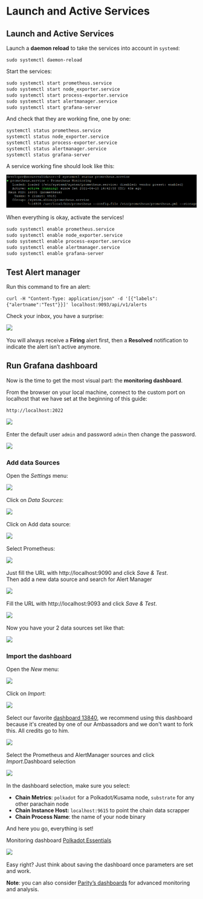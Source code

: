 # Launch and Active Services

## &#x20;Launch and Active Services

Launch a **daemon reload** to take the services into account in `systemd`:

```
sudo systemctl daemon-reload
```

Start the services:

```
sudo systemctl start prometheus.service
sudo systemctl start node_exporter.service
sudo systemctl start process-exporter.service
sudo systemctl start alertmanager.service
sudo systemctl start grafana-server
```

And check that they are working fine, one by one:

```
systemctl status prometheus.service
systemctl status node_exporter.service
systemctl status process-exporter.service
systemctl status alertmanager.service
systemctl status grafana-server
```

A service working fine should look like this:

![](<../../../../.gitbook/assets/image (19).png>)

When everything is okay, activate the services!

```
sudo systemctl enable prometheus.service
sudo systemctl enable node_exporter.service
sudo systemctl enable process-exporter.service
sudo systemctl enable alertmanager.service
sudo systemctl enable grafana-server
```

## Test Alert manager <a href="#ac61" id="ac61"></a>

Run this command to fire an alert:

```
curl -H "Content-Type: application/json" -d '[{"labels":{"alertname":"Test"}}]' localhost:9093/api/v1/alerts
```

Check your inbox, you have a surprise:

![](https://miro.medium.com/max/630/1\*ZwXa8SNzmoBsAwz\_UqnJmw.png)

You will always receive a **Firing** alert first, then a **Resolved** notification to indicate the alert isn’t active anymore.

## Run Grafana dashboard <a href="#acc1" id="acc1"></a>

Now is the time to get the most visual part: the **monitoring dashboard**.

From the browser on your local machine, connect to the custom port on localhost that we have set at the beginning of this guide:

```
http://localhost:2022
```

![](https://miro.medium.com/max/583/1\*OqSPo8X5bAQ6Mz-D2j6hSA.png)

Enter the default user `admin` and password `admin` then change the password.

![](https://miro.medium.com/max/1500/0\*qTsBUdvIdSXnFR5I.png)

### Add data Sources <a href="#e6fc" id="e6fc"></a>

Open the _Settings_ menu:

![](https://miro.medium.com/max/250/0\*PWZ6IrqONqj-XGDh.png)

Click on _Data Sources_:

![](https://miro.medium.com/max/2000/0\*7L1CGXukNlVQ0WrF.png)

Click on Add data source:

![](https://miro.medium.com/max/970/1\*8wktdu3VjVI47q26dEXWyQ.png)

Select Prometheus:

![](https://miro.medium.com/max/708/1\*6Lpgqtcwq4-tJhPOWAVrXQ.png)

Just fill the URL with http://localhost:9090 and click _Save & Test_.\
Then add a new data source and search for Alert Manager

![](https://miro.medium.com/max/975/1\*59LLXEyWtwee93s7C1N\_lw.png)

Fill the URL with http://localhost:9093 and click _Save & Test_.

![](https://miro.medium.com/max/665/1\*Xs6T8A-qXOPMnW6a38he-Q.png)

Now you have your 2 data sources set like that:

![](https://miro.medium.com/max/968/1\*iB3W7iHf8erWBxRLKDLXsQ.png)

### Import the dashboard <a href="#7c3d" id="7c3d"></a>

Open the _New_ menu:

![](https://miro.medium.com/max/206/1\*whppeAr3TPlXUf6dO7t5IQ.png)

Click on _Import_:

![](https://miro.medium.com/max/658/1\*Z\_hztNvh-WsW7jHOgS0S2w.png)

Select our favorite [dashboard 13840](https://grafana.com/grafana/dashboards/13840), we recommend using this dashboard because it's created by one of our Ambassadors and we don't want to fork this.  All credits go to him.

![](https://miro.medium.com/max/690/1\*\_3TVS7AmImGV41\_-qUBIog.png)

Select the Prometheus and AlertManager sources and click _Import_.Dashboard selection

![](https://miro.medium.com/max/700/1\*n7NH8E8rUhQhlyzqr-WBQQ.png)

In the dashboard selection, make sure you select:

* **Chain Metrics**: `polkadot` for a Polkadot/Kusama node, `substrate` for any other parachain node
* **Chain Instance Host:** `localhost:9615` to point the chain data scrapper
* **Chain Process Name**: the name of your node binary

And here you go, everything is set!

Monitoring dashboard [Polkadot Essentials](https://grafana.com/grafana/dashboards/13840)

![](https://miro.medium.com/max/1856/1\*8k0lOw8fTKM8QIzqrYOeUg.jpeg)

Easy right? Just think about saving the dashboard once parameters are set and work.

**Note**: you can also consider [Parity’s dashboards](https://github.com/paritytech/substrate/tree/master/.maintain/monitoring/grafana-dashboards) for advanced monitoring and analysis.

